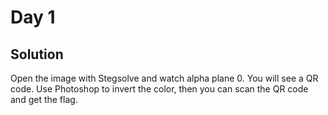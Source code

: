# Day 1
## Solution
Open the image with Stegsolve and watch alpha plane 0. You will see a QR code. Use Photoshop to invert the color, then you can scan the QR code and get the flag.
